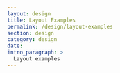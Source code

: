 ```yaml
---
layout: design
title: Layout Examples
permalink: /design/layout-examples
section: design
category: design
date:
intro_paragraph: >
  Layout examples
---
```

